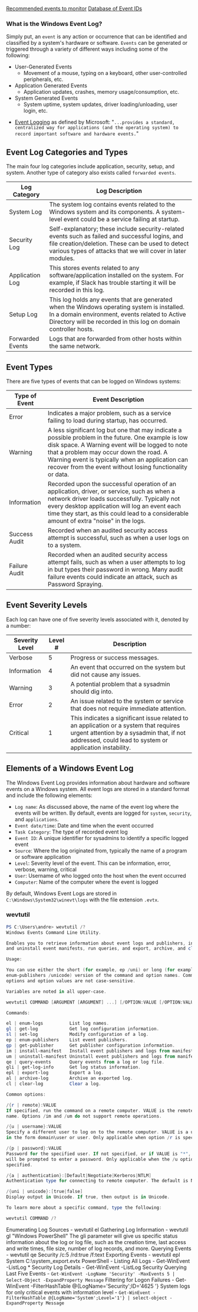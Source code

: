 [Recommended events to monitor](https://learn.microsoft.com/en-us/windows-server/identity/ad-ds/plan/appendix-l--events-to-monitor)
[Database of Event IDs](https://www.ultimatewindowssecurity.com/securitylog/encyclopedia/)
### What is the Windows Event Log?
Simply put, an `event` is any action or occurrence that can be identified and classified by a system's hardware or software. `Events` can be generated or triggered through a variety of different ways including some of the following:

- User-Generated Events
    - Movement of a mouse, typing on a keyboard, other user-controlled peripherals, etc.
- Application Generated Events
    - Application updates, crashes, memory usage/consumption, etc.
- System Generated Events
    - System uptime, system updates, driver loading/unloading, user login, etc.

* [Event Logging](https://learn.microsoft.com/en-us/windows/win32/eventlog/event-logging) as defined by Microsoft:
"`...provides a standard, centralized way for applications (and the operating system) to record important software and hardware events.`"

## Event Log Categories and Types

The main four log categories include application, security, setup, and system. Another type of category also exists called `forwarded events`.

|Log Category|Log Description|
|---|---|
|System Log|The system log contains events related to the Windows system and its components. A system-level event could be a service failing at startup.|
|Security Log|Self-explanatory; these include security-related events such as failed and successful logins, and file creation/deletion. These can be used to detect various types of attacks that we will cover in later modules.|
|Application Log|This stores events related to any software/application installed on the system. For example, if Slack has trouble starting it will be recorded in this log.|
|Setup Log|This log holds any events that are generated when the Windows operating system is installed. In a domain environment, events related to Active Directory will be recorded in this log on domain controller hosts.|
|Forwarded Events|Logs that are forwarded from other hosts within the same network.|

## Event Types

There are five types of events that can be logged on Windows systems:

|Type of Event|Event Description|
|---|---|
|Error|Indicates a major problem, such as a service failing to load during startup, has occurred.|
|Warning|A less significant log but one that may indicate a possible problem in the future. One example is low disk space. A Warning event will be logged to note that a problem may occur down the road. A Warning event is typically when an application can recover from the event without losing functionality or data.|
|Information|Recorded upon the successful operation of an application, driver, or service, such as when a network driver loads successfully. Typically not every desktop application will log an event each time they start, as this could lead to a considerable amount of extra "noise" in the logs.|
|Success Audit|Recorded when an audited security access attempt is successful, such as when a user logs on to a system.|
|Failure Audit|Recorded when an audited security access attempt fails, such as when a user attempts to log in but types their password in wrong. Many audit failure events could indicate an attack, such as Password Spraying.|

## Event Severity Levels

Each log can have one of five severity levels associated with it, denoted by a number:

|Severity Level|Level #|Description|
|---|---|---|
|Verbose|5|Progress or success messages.|
|Information|4|An event that occurred on the system but did not cause any issues.|
|Warning|3|A potential problem that a sysadmin should dig into.|
|Error|2|An issue related to the system or service that does not require immediate attention.|
|Critical|1|This indicates a significant issue related to an application or a system that requires urgent attention by a sysadmin that, if not addressed, could lead to system or application instability.|

## Elements of a Windows Event Log

The Windows Event Log provides information about hardware and software events on a Windows system. All event logs are stored in a standard format and include the following elements:

- `Log name`: As discussed above, the name of the event log where the events will be written. By default, events are logged for `system`, `security`, and `applications`.
- `Event date/time`: Date and time when the event occurred
- `Task Category`: The type of recorded event log
- `Event ID`: A unique identifier for sysadmins to identify a specific logged event
- `Source`: Where the log originated from, typically the name of a program or software application
- `Level`: Severity level of the event. This can be information, error, verbose, warning, critical
- `User`: Username of who logged onto the host when the event occurred
- `Computer`: Name of the computer where the event is logged

By default, Windows Event Logs are stored in `C:\Windows\System32\winevt\logs` with the file extension `.evtx`.

### wevtutil
``` PowerShell
PS C:\Users\andre> wevtutil /?
Windows Events Command Line Utility.

Enables you to retrieve information about event logs and publishers, install
and uninstall event manifests, run queries, and export, archive, and clear logs.

Usage:

You can use either the short (for example, ep /uni) or long (for example,
enum-publishers /unicode) version of the command and option names. Commands,
options and option values are not case-sensitive.

Variables are noted in all upper-case.

wevtutil COMMAND [ARGUMENT [ARGUMENT] ...] [/OPTION:VALUE [/OPTION:VALUE] ...]

Commands:

el | enum-logs          List log names.
gl | get-log            Get log configuration information.
sl | set-log            Modify configuration of a log.
ep | enum-publishers    List event publishers.
gp | get-publisher      Get publisher configuration information.
im | install-manifest   Install event publishers and logs from manifest.
um | uninstall-manifest Uninstall event publishers and logs from manifest.
qe | query-events       Query events from a log or log file.
gli | get-log-info      Get log status information.
epl | export-log        Export a log.
al | archive-log        Archive an exported log.
cl | clear-log          Clear a log.

Common options:

/{r | remote}:VALUE
If specified, run the command on a remote computer. VALUE is the remote computer
name. Options /im and /um do not support remote operations.

/{u | username}:VALUE
Specify a different user to log on to the remote computer. VALUE is a user name
in the form domain\user or user. Only applicable when option /r is specified.

/{p | password}:VALUE
Password for the specified user. If not specified, or if VALUE is "*", the user
will be prompted to enter a password. Only applicable when the /u option is
specified.

/{a | authentication}:[Default|Negotiate|Kerberos|NTLM]
Authentication type for connecting to remote computer. The default is Negotiate.

/{uni | unicode}:[true|false]
Display output in Unicode. If true, then output is in Unicode.

To learn more about a specific command, type the following:

wevtutil COMMAND /?
```

Enumerating Log Sources - wevtutil el
Gathering Log Information - wevtutil gl "Windows PowerShell"
The gli parameter will give us specific status information about the log or log file, such as the creation time, last access and write times, file size, number of log records, and more.
Querying Events - wevtutil qe Security /c:5 /rd:true /f:text
Exporting Events - wevtutil epl System C:\system_export.evtx
PowerShell - Listing All Logs - Get-WinEvent -ListLog *
Security Log Details - Get-WinEvent -ListLog Security
Querying Last Five Events - `Get-WinEvent -LogName 'Security' -MaxEvents 5 | Select-Object -ExpandProperty Message`
Filtering for Logon Failures - Get-WinEvent -FilterHashTable @{LogName='Security';ID='4625 '}
System logs for only critical events with information level - `Get-WinEvent -FilterHashTable @{LogName='System';Level='1'} | select-object -ExpandProperty Message`
